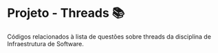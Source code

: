# Projeto - Threads 📚
Códigos relacionados à lista de questões sobre threads da disciplina de Infraestrutura de Software.
